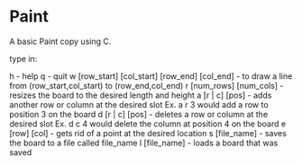 # Paint
A basic Paint copy using C.

type in:

h - help
q - quit
w [row_start] [col_start] [row_end] [col_end] - to draw a line from (row_start,col_start) to (row_end,col_end)
r [num_rows] [num_cols] - resizes the board to the desired length and height
a [r | c] [pos] - adds another row or column at the desired slot Ex. a r 3 would add a row to position 3 on the board
d [r | c] [pos] - deletes a row or column at the desired slot Ex. d c 4 would delete the column at position 4 on the board
e [row] [col] - gets rid of a point at the desired location
s [file_name] - saves the board to a file called file_name
l [file_name] - loads a board that was saved
